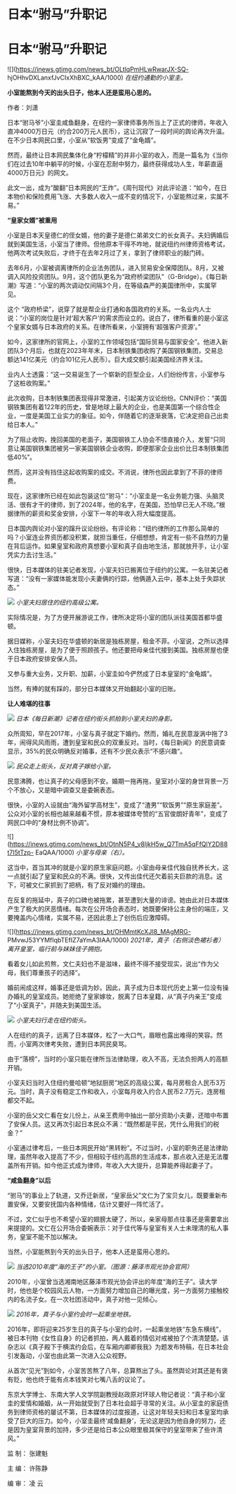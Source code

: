 # 日本“驸马”升职记

# 日本“驸马”升职记

![](https://inews.gtimg.com/news_bt/OLtlqPmHLwRwarJX-SQ-
hjOHhvDXLanxfJvCIxXhBXC_kAA/1000) _在纽约通勤的小室圭。_

**小室能熬到今天的出头日子，他本人还是蛮用心思的。**

作者：刘潇

日本“驸马爷”小室圭咸鱼翻身，在纽约一家律师事务所当上了正式的律师，年收入直冲4000万日元（约合200万元人民币），这让沉寂了一段时间的舆论再次升温。在不少日本网民口里，小室从“软饭男”变成了“金龟婿”。

然而，最终让日本网民集体化身“柠檬精”的并非小室的收入，而是一篇名为《当你们在过去10年中躺平的时候，小室在忍耐中努力，最终获得成功人生，年薪直逼4000万日元》的网文。

此文一出，成为“酸翻”日本网民的“王炸”。《周刊现代》对此评论道：“如今，在日本物价和保险费用飞涨、大多数人收入一成不变的情况下，小室能熬过来，实属不易。”

**“皇家女婿”被重用**

小室是日本天皇德仁的侄女婿，他的妻子是德仁弟弟文仁的长女真子。夫妇俩婚后就到美国生活，小室当了律师。但他原本干得不咋地，就说纽约州律师资格考试，他两次考试失败后，才终于在去年2月过了关，拿到了律师职业的敲门砖。

去年6月，小室被调离律所的企业法务团队，进入贸易安全保障团队。8月，又被调入风险投资团队。9月，这个团队更名为“政府桥梁团队”（G-Bridge）。《每日新潮》写道：“小室的两次调动仅间隔3个月，在等级森严的美国律所中，实属罕见。

这个
“政府桥梁”，说穿了就是帮企业打通和各国政府的关系。一名业内人士说：“小室的岗位是针对‘超大客户’的需求而设立的。说白了，律所看重的是小室这个皇家女婿与日本政府的关系。在律所看来，小室拥有‘超强客户资源’。”

如今，这家律所的官网上，小室的工作领域包括“国际贸易与国家安全”。他进入新团队3个月后，也就在2023年年末，日本制铁集团收购了美国钢铁集团，交易总额达141亿美元（约合101亿元人民币）。巨大成交额引起美国经济界关注。

业内人士透露：“这一交易诞生了一个崭新的巨型企业，人们纷纷传言，小室参与了这桩收购案。”

此次收购，日本制铁集团表现得非常激进，引起美方议论纷纷。CNN评价：“美国钢铁集团有着122年的历史，曾是地球上最大的企业，也是美国第一个综合性企业，一度是美国工业实力的象征。如今，伴随着它的逐渐衰落，它决定把自己出卖给日本人。”

为了阻止收购，挽回美国的老面子，美国钢铁工人协会不惜直接介入，发誓“只同意让美国钢铁集团被另一家美国钢铁企业收购，即便那家企业出价比日本制铁集团低40%”。

然而，这并没有挡住这起收购案的成交。不消说，律所也因此拿到了不菲的律师费。

现在，这家律所已经在如此包装这位“驸马”：“小室圭是一名业务能力强、头脑灵活、很有才干的律师，到了2024年，他的名字，在美国，恐怕早已无人不晓。”根据律所的薪资和奖金安排，小室下一年的年收入将大幅度提高。

日本国内舆论对小室的蹿升议论纷纷。有评论称：“纽约律所的工作那么简单的吗？小室连业界资历都没积累，就担当重任，仔细想想，肯定有一些不自然的力量在背后运作。如果皇室和政府真想要小室和真子自由地生活，那就放开手，让小室凭实力去讨生活。”

很快，日本媒体的驻美记者发现，小室夫妇已搬离位于纽约的公寓。一名驻美记者写道：“没有一家媒体能发现小夫妻俩的行踪，他俩遁入云中，基本上处于失踪状态。”

![](https://inews.gtimg.com/news_bt/OmjfzqKm1A8CrLSyARcEBLi4PzvMAzxao8BBe_4OBSUQMAA/1000)
_小室夫妇居住的纽约高级公寓。_

实际情况是，为了方便开展游说工作，律所决定将小室的团队派往美国首都华盛顿。

据日媒称，小室夫妇在华盛顿的新居是独栋房屋，租金不菲。小室说，之所以选择入住独栋房屋，是为了便于照顾孩子。他还要把母亲佳代接到美国。独栋房屋也便于日本政府安排安保人员。

又参与重大业务，又升职、加薪，小室圭如今俨然成了日本皇室的“金龟婿”。

当然，有捧的就有踩的，部分日本媒体又开始翻起小室的旧账。

**让人难堪的往事**

![](https://inews.gtimg.com/news_bt/O2AdOC63p3e0YB3UebsBu_VDpIOSLvGOXnNjVPI8wwNcgAA/1000)
_日本《每日新潮》记者在纽约街头抓拍到小室夫妇的身影。_

众所周知，早在2017年，小室与真子就定下婚约。然而，婚礼在民意漩涡中拖了3年，闹得风风雨雨，遭到皇室和民众的双重反对。当时，《每日新闻》的民意调查显示，35%的民众明确反对婚事，还有不少民众表示“不感兴趣”。

![](https://inews.gtimg.com/news_bt/OM2LP1XkwO_VWAJSs06sscpl11t0Aa6wHYKuXFQWb8XX8AA/1000)
_民众走上街头，反对真子嫁给小室。_

民意沸腾，也让真子的父母感到不安。婚期一拖再拖，皇室对小室的身世背景一万个不放心，又是暗中调查又是委婉表态。

很快，小室的人设就由“海外留学高材生”，变成了“渣男”“软饭男”“原生家庭差”。公众对小室的长相也越来越看不惯，原本被媒体夸赞的“五官俊朗好青年”，变成了网民口中的“身材比例不协调”。

![](https://inews.gtimg.com/news_bt/OtnN5P4_v8ljkH5w_Q7TmA5qFfQlY2D88t7I5tTzp-
EaQAA/1000) _小室与母亲（右）。_

这当中，首当其冲的就是小室的原生家庭问题。小室由母亲佳代独自抚养长大，这一点就引起了皇室和民众的不满。很快，又传出佳代还欠着前夫巨款的消息。这下，可被文仁家抓到了把柄，有了反对婚约的理由。

在反复的拖延中，真子的口碑也被拖累，甚至遭到大量的诽谤。她由此对日本媒体产生了极大的厌恶情绪。每次在公开场合表态时，她既要保持公主身份的端庄，又要掩盖内心情绪，实属不易，还因此患上了创伤后应激障碍。

![](https://inews.gtimg.com/news_bt/OHMmtKcXJI8_MAgMRG-
PMvwJ53YYMfIqbTEfIZ7aYmA3IAA/1000) _2021年，真子（右侧淡色裙衫者）离开皇室，临行前与妹妹佳子拥抱。_

看着女儿如此煎熬，文仁夫妇也不是滋味，最终不得不接受现实，说出“作为父母，我们尊重孩子的选择”。

婚前闹成这样，婚事还是低调为妙。因此，真子成为日本现代历史上第一位没有操办婚礼的皇室成员。她拒绝了皇家嫁妆，脱离了日本皇籍，从“真子内亲王”变成了“小室真子”，并随夫到美国生活。

![](https://inews.gtimg.com/news_bt/OoEEVT8QimQBJD0vCunaqcFcA8xwkWFfFREG_9yUC-G8UAA/1000)
_小室夫妇行走在纽约街头。_

人在纽约的真子，远离了日本媒体，松了一大口气，眉眼也露出难得的笑容。然而，小室两次律考失败，遭到日本网民臭骂。

由于“落榜”，当时的小室只能在律所当法律助理，收入不高，无法负担两人的高额开销。

小室夫妇当时入住纽约曼哈顿“地狱厨房”地区的高级公寓，每月房租合人民币3万元。当时，真子没有稳定工作和收入，小室每月收入约合人民币2.7万元，连房租都交不起。

小室的岳父文仁看在女儿份上，从亲王费用中抽出一部分资助小夫妻，还暗中布置了安保人员。这又再次引起日本民众不满：“既然都是平民，凭什么用我们的税金？”

小室通过律考后，一些日本网民开始“黑转粉”。不过当时，小室的职务还是法律助理，虽然年收入提高了不少，但相较于纽约高昂的生活成本，那点收入还是无法覆盖所有开销。如今他正式成为律师，年收入大大提升，总算能养得起妻子了。

**“咸鱼翻身”以后**

“驸马”的事业上了轨道，又乔迁新居，“皇家岳父”文仁为了宝贝女儿，既要重新布置安保，又要安抚国内各种情绪，估计又要好一阵忙活了。

不过，文仁似乎也不希望小室的翅膀太硬了，所以，亲家母那点往事还是需要拿出来提提的。文仁在公开场合委婉表示：对于佳代等与皇室有关人士未理清的私人事务，皇室不能不加以解决。

当然，小室能熬到今天的出头日子，他本人还是蛮用心思的。

![](https://inews.gtimg.com/news_bt/Obhd8h7Fe8XnXrF3UyknDHDZVaaKJ9AhI5_EGISMeKg9MAA/1000)
_当选2010年度“海的王子”的小室。（图源：藤泽市观光协会官网）_

2010年，小室曾当选湘南地区藤泽市观光协会评出的年度“海的王子”。读大学时，他也是个校园风云人物，一方面努力增加自己的曝光度，另一方面努力接触校内的名流子女。在一次社团活动中，真子对他一见倾心。

![](https://inews.gtimg.com/news_bt/O3weZC1Cfs16DZczGlkby5bsjhoJd_fkTSD7XzfnrRC7cAA/1000)
_2016年，真子与小室约会时一起乘坐地铁。_

2016年，即将迎来25岁生日的真子与小室约会时，一起乘坐地铁“东急东横线”，被日本刊物《女性自身》的记者抓拍，两人戴着的情侣对戒被拍了个清清楚楚。该杂志以《真子殿下于横滨约会后，在车厢内卿卿我我》为题发布特稿，在日本社会引发轰动，小室也由此第一次进入公众视野。

从首次“见光”到如今，小室苦苦熬了八年，总算熬出了头。虽然舆论对其还是有褒有贬，他也终于能有点本钱笑对七嘴八舌的议论了。

东京大学博士、东南大学人文学院副教授赵政原对环球人物记者说：“真子和小室圭的爱情和婚姻，从一开始就受到了日本社会超乎寻常的关注。从小室圭的家庭债务到律师资格的屡试不第，日本媒体的过度报道，让这对年轻夫妇和日本皇室均承受了巨大的压力。如今，小室圭最终‘咸鱼翻身’，无论这是因为他自身的努力，还是因为皇室背景的加持，多少还是给日本公众眼里极其保守的皇室带来了些许清风。”

监 制： 张建魁

主 编： 许陈静

编 审： 凌 云

